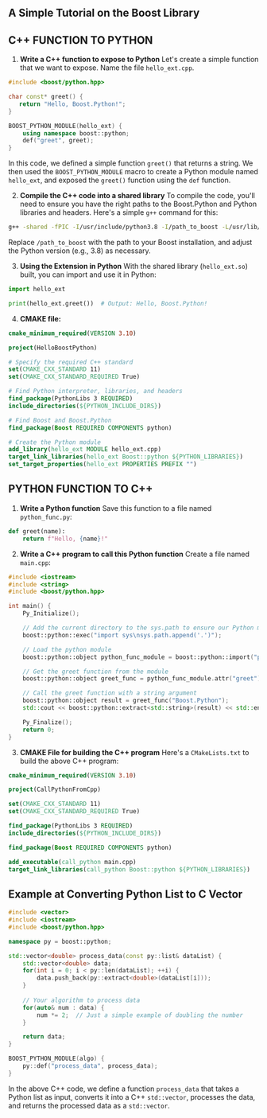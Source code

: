 ## A Simple Tutorial on the Boost Library

## C++ FUNCTION TO PYTHON

1. **Write a C++ function to expose to Python**
Let's create a simple function that we want to expose. Name the file `hello_ext.cpp`.
```cpp
#include <boost/python.hpp>

char const* greet() {
   return "Hello, Boost.Python!";
}

BOOST_PYTHON_MODULE(hello_ext) {
    using namespace boost::python;
    def("greet", greet);
}
```
In this code, we defined a simple function `greet()` that returns a string. We then used the `BOOST_PYTHON_MODULE` macro to create a Python module named `hello_ext`, and exposed the `greet()` function using the `def` function.

2. **Compile the C++ code into a shared library**
To compile the code, you'll need to ensure you have the right paths to the Boost.Python and Python libraries and headers. Here's a simple `g++` command for this:
```bash
g++ -shared -fPIC -I/usr/include/python3.8 -I/path_to_boost -L/usr/lib/python3.8/config-3.8-x86_64-linux-gnu -lboost_python38 -lpython3.8 -o hello_ext.so hello_ext.cpp
```
Replace `/path_to_boost` with the path to your Boost installation, and adjust the Python version (e.g., 3.8) as necessary.

3. **Using the Extension in Python**
With the shared library (`hello_ext.so`) built, you can import and use it in Python:
```python
import hello_ext

print(hello_ext.greet())  # Output: Hello, Boost.Python!
```

4. **CMAKE file:**
```cmake
cmake_minimum_required(VERSION 3.10)

project(HelloBoostPython)

# Specify the required C++ standard
set(CMAKE_CXX_STANDARD 11)
set(CMAKE_CXX_STANDARD_REQUIRED True)

# Find Python interpreter, libraries, and headers
find_package(PythonLibs 3 REQUIRED)
include_directories(${PYTHON_INCLUDE_DIRS})

# Find Boost and Boost.Python
find_package(Boost REQUIRED COMPONENTS python)

# Create the Python module
add_library(hello_ext MODULE hello_ext.cpp)
target_link_libraries(hello_ext Boost::python ${PYTHON_LIBRARIES})
set_target_properties(hello_ext PROPERTIES PREFIX "")
```

## PYTHON FUNCTION TO C++

1. **Write a Python function**
Save this function to a file named `python_func.py`:
```python
def greet(name):
    return f"Hello, {name}!"
```

2. **Write a C++ program to call this Python function**
Create a file named `main.cpp`:
```cpp
#include <iostream>
#include <string>
#include <boost/python.hpp>

int main() {
    Py_Initialize();

    // Add the current directory to the sys.path to ensure our Python module can be found
    boost::python::exec("import sys\nsys.path.append('.')");

    // Load the python module
    boost::python::object python_func_module = boost::python::import("python_func");

    // Get the greet function from the module
    boost::python::object greet_func = python_func_module.attr("greet");

    // Call the greet function with a string argument
    boost::python::object result = greet_func("Boost.Python");
    std::cout << boost::python::extract<std::string>(result) << std::endl;

    Py_Finalize();
    return 0;
}
```

3. **CMAKE File for building the C++ program**
Here's a `CMakeLists.txt` to build the above C++ program:
```cmake
cmake_minimum_required(VERSION 3.10)

project(CallPythonFromCpp)

set(CMAKE_CXX_STANDARD 11)
set(CMAKE_CXX_STANDARD_REQUIRED True)

find_package(PythonLibs 3 REQUIRED)
include_directories(${PYTHON_INCLUDE_DIRS})

find_package(Boost REQUIRED COMPONENTS python)

add_executable(call_python main.cpp)
target_link_libraries(call_python Boost::python ${PYTHON_LIBRARIES})
```

## Example at Converting Python List to C Vector
```cpp
#include <vector>
#include <iostream>
#include <boost/python.hpp>

namespace py = boost::python;

std::vector<double> process_data(const py::list& dataList) {
    std::vector<double> data;
    for(int i = 0; i < py::len(dataList); ++i) {
        data.push_back(py::extract<double>(dataList[i]));
    }
    
    // Your algorithm to process data
    for(auto& num : data) {
        num *= 2;  // Just a simple example of doubling the number
    }

    return data;
}

BOOST_PYTHON_MODULE(algo) {
    py::def("process_data", process_data);
}
```
In the above C++ code, we define a function `process_data` that takes a Python list as input, converts it into a C++ `std::vector`, processes the data, and returns the processed data as a `std::vector`.